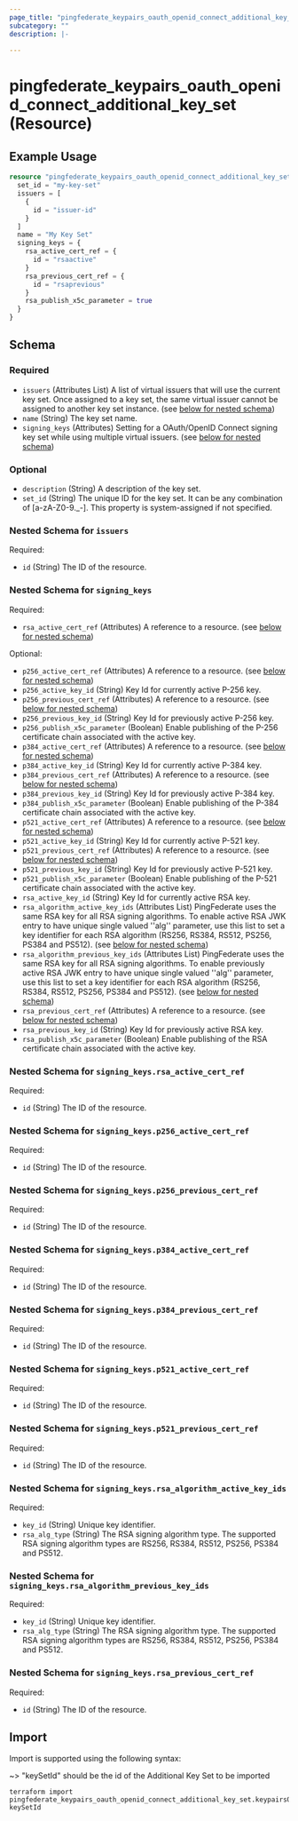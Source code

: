 ```yaml
---
page_title: "pingfederate_keypairs_oauth_openid_connect_additional_key_set Resource - terraform-provider-pingfederate"
subcategory: ""
description: |-
  
---
```


# pingfederate_keypairs_oauth_openid_connect_additional_key_set (Resource)



## Example Usage

```terraform
resource "pingfederate_keypairs_oauth_openid_connect_additional_key_set" "keypairsOAuthOpenIDConnectAdditionalKeySet" {
  set_id = "my-key-set"
  issuers = [
    {
      id = "issuer-id"
    }
  ]
  name = "My Key Set"
  signing_keys = {
    rsa_active_cert_ref = {
      id = "rsaactive"
    }
    rsa_previous_cert_ref = {
      id = "rsaprevious"
    }
    rsa_publish_x5c_parameter = true
  }
}
```

<!-- schema generated by tfplugindocs -->
## Schema

### Required

- `issuers` (Attributes List) A list of virtual issuers that will use the current key set. Once assigned to a key set, the same virtual issuer cannot be assigned to another key set instance. (see [below for nested schema](#nestedatt--issuers))
- `name` (String) The key set name.
- `signing_keys` (Attributes) Setting for a OAuth/OpenID Connect signing key set while using multiple virtual issuers. (see [below for nested schema](#nestedatt--signing_keys))

### Optional

- `description` (String) A description of the key set.
- `set_id` (String) The unique ID for the key set. It can be any combination of [a-zA-Z0-9._-]. This property is system-assigned if not specified.

<a id="nestedatt--issuers"></a>
### Nested Schema for `issuers`

Required:

- `id` (String) The ID of the resource.


<a id="nestedatt--signing_keys"></a>
### Nested Schema for `signing_keys`

Required:

- `rsa_active_cert_ref` (Attributes) A reference to a resource. (see [below for nested schema](#nestedatt--signing_keys--rsa_active_cert_ref))

Optional:

- `p256_active_cert_ref` (Attributes) A reference to a resource. (see [below for nested schema](#nestedatt--signing_keys--p256_active_cert_ref))
- `p256_active_key_id` (String) Key Id for currently active P-256 key.
- `p256_previous_cert_ref` (Attributes) A reference to a resource. (see [below for nested schema](#nestedatt--signing_keys--p256_previous_cert_ref))
- `p256_previous_key_id` (String) Key Id for previously active P-256 key.
- `p256_publish_x5c_parameter` (Boolean) Enable publishing of the P-256 certificate chain associated with the active key.
- `p384_active_cert_ref` (Attributes) A reference to a resource. (see [below for nested schema](#nestedatt--signing_keys--p384_active_cert_ref))
- `p384_active_key_id` (String) Key Id for currently active P-384 key.
- `p384_previous_cert_ref` (Attributes) A reference to a resource. (see [below for nested schema](#nestedatt--signing_keys--p384_previous_cert_ref))
- `p384_previous_key_id` (String) Key Id for previously active P-384 key.
- `p384_publish_x5c_parameter` (Boolean) Enable publishing of the P-384 certificate chain associated with the active key.
- `p521_active_cert_ref` (Attributes) A reference to a resource. (see [below for nested schema](#nestedatt--signing_keys--p521_active_cert_ref))
- `p521_active_key_id` (String) Key Id for currently active P-521 key.
- `p521_previous_cert_ref` (Attributes) A reference to a resource. (see [below for nested schema](#nestedatt--signing_keys--p521_previous_cert_ref))
- `p521_previous_key_id` (String) Key Id for previously active P-521 key.
- `p521_publish_x5c_parameter` (Boolean) Enable publishing of the P-521 certificate chain associated with the active key.
- `rsa_active_key_id` (String) Key Id for currently active RSA key.
- `rsa_algorithm_active_key_ids` (Attributes List) PingFederate uses the same RSA key for all RSA signing algorithms. To enable active RSA JWK entry to have unique single valued ''alg'' parameter, use this list to set a key identifier for each RSA algorithm (RS256, RS384, RS512, PS256, PS384 and PS512). (see [below for nested schema](#nestedatt--signing_keys--rsa_algorithm_active_key_ids))
- `rsa_algorithm_previous_key_ids` (Attributes List) PingFederate uses the same RSA key for all RSA signing algorithms. To enable previously active RSA JWK entry to have unique single valued ''alg'' parameter, use this list to set a key identifier for each RSA algorithm (RS256, RS384, RS512, PS256, PS384 and PS512). (see [below for nested schema](#nestedatt--signing_keys--rsa_algorithm_previous_key_ids))
- `rsa_previous_cert_ref` (Attributes) A reference to a resource. (see [below for nested schema](#nestedatt--signing_keys--rsa_previous_cert_ref))
- `rsa_previous_key_id` (String) Key Id for previously active RSA key.
- `rsa_publish_x5c_parameter` (Boolean) Enable publishing of the RSA certificate chain associated with the active key.

<a id="nestedatt--signing_keys--rsa_active_cert_ref"></a>
### Nested Schema for `signing_keys.rsa_active_cert_ref`

Required:

- `id` (String) The ID of the resource.


<a id="nestedatt--signing_keys--p256_active_cert_ref"></a>
### Nested Schema for `signing_keys.p256_active_cert_ref`

Required:

- `id` (String) The ID of the resource.


<a id="nestedatt--signing_keys--p256_previous_cert_ref"></a>
### Nested Schema for `signing_keys.p256_previous_cert_ref`

Required:

- `id` (String) The ID of the resource.


<a id="nestedatt--signing_keys--p384_active_cert_ref"></a>
### Nested Schema for `signing_keys.p384_active_cert_ref`

Required:

- `id` (String) The ID of the resource.


<a id="nestedatt--signing_keys--p384_previous_cert_ref"></a>
### Nested Schema for `signing_keys.p384_previous_cert_ref`

Required:

- `id` (String) The ID of the resource.


<a id="nestedatt--signing_keys--p521_active_cert_ref"></a>
### Nested Schema for `signing_keys.p521_active_cert_ref`

Required:

- `id` (String) The ID of the resource.


<a id="nestedatt--signing_keys--p521_previous_cert_ref"></a>
### Nested Schema for `signing_keys.p521_previous_cert_ref`

Required:

- `id` (String) The ID of the resource.


<a id="nestedatt--signing_keys--rsa_algorithm_active_key_ids"></a>
### Nested Schema for `signing_keys.rsa_algorithm_active_key_ids`

Required:

- `key_id` (String) Unique key identifier.
- `rsa_alg_type` (String) The RSA signing algorithm type. The supported RSA signing algorithm types are RS256, RS384, RS512, PS256, PS384 and PS512.


<a id="nestedatt--signing_keys--rsa_algorithm_previous_key_ids"></a>
### Nested Schema for `signing_keys.rsa_algorithm_previous_key_ids`

Required:

- `key_id` (String) Unique key identifier.
- `rsa_alg_type` (String) The RSA signing algorithm type. The supported RSA signing algorithm types are RS256, RS384, RS512, PS256, PS384 and PS512.


<a id="nestedatt--signing_keys--rsa_previous_cert_ref"></a>
### Nested Schema for `signing_keys.rsa_previous_cert_ref`

Required:

- `id` (String) The ID of the resource.

## Import

Import is supported using the following syntax:

~> "keySetId" should be the id of the Additional Key Set to be imported

```shell
terraform import pingfederate_keypairs_oauth_openid_connect_additional_key_set.keypairsOAuthOpenIDConnectAdditionalKeySet keySetId
```